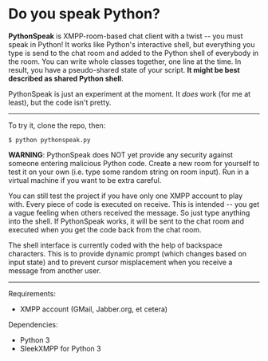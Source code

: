 Do you speak Python?
====================

__PythonSpeak__ is XMPP-room-based chat client with a twist -- you must speak in
Python! It works like Python's interactive shell, but everything you type is
send to the chat room and added to the Python shell of everybody in the room.
You can write whole classes together, one line at the time. In result, you have
a pseudo-shared state of your script. __It might be best described as shared
Python shell__.

PythonSpeak is just an experiment at the moment. It _does_ work (for me at
least), but the code isn't pretty.


--------------------------------------------------------------------------------

To try it, clone the repo, then:

    $ python pythonspeak.py

__WARNING__: PythonSpeak does NOT yet provide any security against someone
entering malicious Python code. Create a new room for yourself to test it on
your own (i.e. type some random string on room input). Run in a virtual machine
if you want to be extra careful.

You can still test the project if you have only one XMPP account to play with.
Every piece of code is executed on receive. This is intended -- you get a
vague feeling when others received the message. So just type anything into the
shell. If PythonSpeak works, it will be sent to the chat room and executed when
you get the code back from the chat room.

The shell interface is currently coded with the help of backspace characters.
This is to provide dynamic prompt (which changes based on input state) and to
prevent cursor misplacement when you receive a message from another user.


--------------------------------------------------------------------------------

Requirements:

 - XMPP account (GMail, Jabber.org, et cetera)


Dependencies:

 - Python 3
 - SleekXMPP for Python 3
